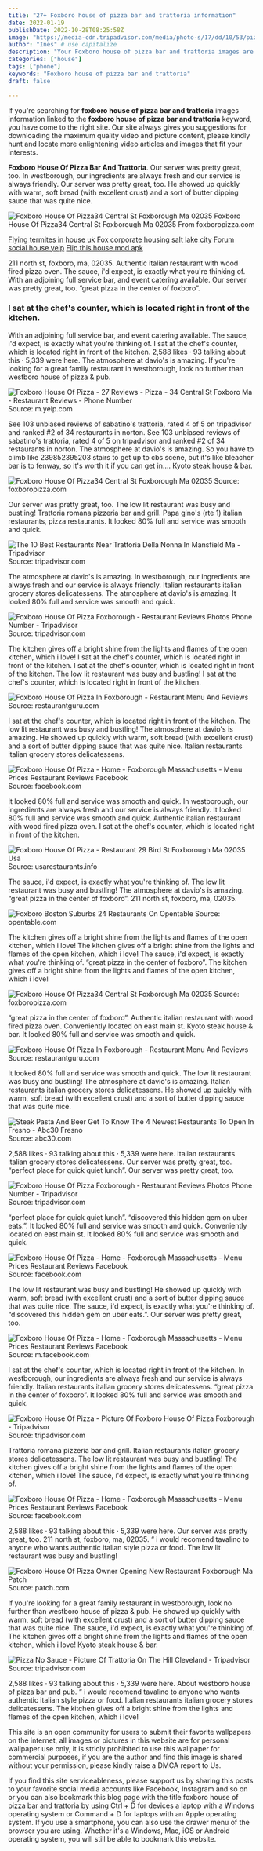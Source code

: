 ```yaml
---
title: "27+ Foxboro house of pizza bar and trattoria information"
date: 2022-01-19
publishDate: 2022-10-28T08:25:58Z
image: "https://media-cdn.tripadvisor.com/media/photo-s/17/dd/10/53/pizza-no-sauce.jpg"
author: "Ines" # use capitalize
description: "Your Foxboro house of pizza bar and trattoria images are available. Foxboro house of pizza bar and trattoria are a topic that is being searched for and liked by netizens today. You can Find and Download the Foxboro house of pizza bar and trattoria files here. Get all royalty-free vectors."
categories: ["house"]
tags: ["phone"]
keywords: "Foxboro house of pizza bar and trattoria"
draft: false

---
```


If you're searching for **foxboro house of pizza bar and trattoria** images information linked to the **foxboro house of pizza bar and trattoria** keyword, you have come to the right  site.  Our site always  gives you  suggestions  for downloading  the maximum  quality video and picture  content, please kindly hunt and locate more enlightening video articles and images  that fit your interests.

**Foxboro House Of Pizza Bar And Trattoria**. Our server was pretty great, too. In westborough, our ingredients are always fresh and our service is always friendly. Our server was pretty great, too. He showed up quickly with warm, soft bread (with excellent crust) and a sort of butter dipping sauce that was quite nice.

![Foxboro House Of Pizza34 Central St Foxborough Ma 02035](https://www.foxboropizza.com/img/demos/restaurant/gallery/restaurant-gallery-3.jpg "Foxboro House Of Pizza34 Central St Foxborough Ma 02035")
Foxboro House Of Pizza34 Central St Foxborough Ma 02035 From foxboropizza.com

[Flying termites in house uk](/flying-termites-in-house-uk/)
[Fox corporate housing salt lake city](/fox-corporate-housing-salt-lake-city/)
[Forum social house yelp](/forum-social-house-yelp/)
[Flip this house mod apk](/flip-this-house-mod-apk/)

211 north st, foxboro, ma, 02035. Authentic italian restaurant with wood fired pizza oven. The sauce, i&#039;d expect, is exactly what you&#039;re thinking of. With an adjoining full service bar, and event catering available. Our server was pretty great, too. “great pizza in the center of foxboro”.

### I sat at the chef&#039;s counter, which is located right in front of the kitchen.

With an adjoining full service bar, and event catering available. The sauce, i&#039;d expect, is exactly what you&#039;re thinking of. I sat at the chef&#039;s counter, which is located right in front of the kitchen. 2,588 likes · 93 talking about this · 5,339 were here. The atmosphere at davio&#039;s is amazing. If you&#039;re looking for a great family restaurant in westborough, look no further than westboro house of pizza &amp; pub.


![Foxboro House Of Pizza - 27 Reviews - Pizza - 34 Central St Foxboro Ma - Restaurant Reviews - Phone Number](https://s3-media0.fl.yelpcdn.com/bphoto/zM5YfKRZlxFy7Qs0f0eYug/348s.jpg "Foxboro House Of Pizza - 27 Reviews - Pizza - 34 Central St Foxboro Ma - Restaurant Reviews - Phone Number")
Source: m.yelp.com

See 103 unbiased reviews of sabatino&#039;s trattoria, rated 4 of 5 on tripadvisor and ranked #2 of 34 restaurants in norton. See 103 unbiased reviews of sabatino&#039;s trattoria, rated 4 of 5 on tripadvisor and ranked #2 of 34 restaurants in norton. The atmosphere at davio&#039;s is amazing. So you have to climb like 239852395203 stairs to get up to cbs scene, but it&#039;s like bleacher bar is to fenway, so it&#039;s worth it if you can get in…. Kyoto steak house &amp; bar.

![Foxboro House Of Pizza34 Central St Foxborough Ma 02035](https://www.foxboropizza.com/img/demos/restaurant/blog/blog-restaurant-1.png "Foxboro House Of Pizza34 Central St Foxborough Ma 02035")
Source: foxboropizza.com

Our server was pretty great, too. The low lit restaurant was busy and bustling! Trattoria romana pizzeria bar and grill. Papa gino&#039;s (rte 1) italian restaurants, pizza restaurants. It looked 80% full and service was smooth and quick.

![The 10 Best Restaurants Near Trattoria Della Nonna In Mansfield Ma - Tripadvisor](https://media-cdn.tripadvisor.com/media/photo-i/17/5d/1c/e6/photo0jpg.jpg "The 10 Best Restaurants Near Trattoria Della Nonna In Mansfield Ma - Tripadvisor")
Source: tripadvisor.com

The atmosphere at davio&#039;s is amazing. In westborough, our ingredients are always fresh and our service is always friendly. Italian restaurants italian grocery stores delicatessens. The atmosphere at davio&#039;s is amazing. It looked 80% full and service was smooth and quick.

![Foxboro House Of Pizza Foxborough - Restaurant Reviews Photos Phone Number - Tripadvisor](https://media-cdn.tripadvisor.com/media/photo-s/08/a6/2c/7e/foxboro-house-of-pizza.jpg "Foxboro House Of Pizza Foxborough - Restaurant Reviews Photos Phone Number - Tripadvisor")
Source: tripadvisor.com

The kitchen gives off a bright shine from the lights and flames of the open kitchen, which i love! I sat at the chef&#039;s counter, which is located right in front of the kitchen. I sat at the chef&#039;s counter, which is located right in front of the kitchen. The low lit restaurant was busy and bustling! I sat at the chef&#039;s counter, which is located right in front of the kitchen.

![Foxboro House Of Pizza In Foxborough - Restaurant Menu And Reviews](https://img.restaurantguru.com/c0a5-Pizzeria-Foxboro-House-of-Pizza-food-1.jpg "Foxboro House Of Pizza In Foxborough - Restaurant Menu And Reviews")
Source: restaurantguru.com

I sat at the chef&#039;s counter, which is located right in front of the kitchen. The low lit restaurant was busy and bustling! The atmosphere at davio&#039;s is amazing. He showed up quickly with warm, soft bread (with excellent crust) and a sort of butter dipping sauce that was quite nice. Italian restaurants italian grocery stores delicatessens.

![Foxboro House Of Pizza - Home - Foxborough Massachusetts - Menu Prices Restaurant Reviews Facebook](https://lookaside.fbsbx.com/lookaside/crawler/media/?media_id=635523803214738 "Foxboro House Of Pizza - Home - Foxborough Massachusetts - Menu Prices Restaurant Reviews Facebook")
Source: facebook.com

It looked 80% full and service was smooth and quick. In westborough, our ingredients are always fresh and our service is always friendly. It looked 80% full and service was smooth and quick. Authentic italian restaurant with wood fired pizza oven. I sat at the chef&#039;s counter, which is located right in front of the kitchen.

![Foxboro House Of Pizza - Restaurant 29 Bird St Foxborough Ma 02035 Usa](https://cdn.usarestaurants.info/assets/uploads/465a7154f89bef9703a58ff4d3cea060_-united-states-massachusetts-norfolk-county-foxborough-foxboro-house-of-pizza-508-543-9119htm.jpg "Foxboro House Of Pizza - Restaurant 29 Bird St Foxborough Ma 02035 Usa")
Source: usarestaurants.info

The sauce, i&#039;d expect, is exactly what you&#039;re thinking of. The low lit restaurant was busy and bustling! The atmosphere at davio&#039;s is amazing. “great pizza in the center of foxboro”. 211 north st, foxboro, ma, 02035.

![Foxboro Boston Suburbs 24 Restaurants On Opentable](https://images.otstatic.com/prod1/41596524/3/medium.jpg "Foxboro Boston Suburbs 24 Restaurants On Opentable")
Source: opentable.com

The kitchen gives off a bright shine from the lights and flames of the open kitchen, which i love! The kitchen gives off a bright shine from the lights and flames of the open kitchen, which i love! The sauce, i&#039;d expect, is exactly what you&#039;re thinking of. “great pizza in the center of foxboro”. The kitchen gives off a bright shine from the lights and flames of the open kitchen, which i love!

![Foxboro House Of Pizza34 Central St Foxborough Ma 02035](https://www.foxboropizza.com/img/demos/restaurant/gallery/restaurant-gallery-3.jpg "Foxboro House Of Pizza34 Central St Foxborough Ma 02035")
Source: foxboropizza.com

“great pizza in the center of foxboro”. Authentic italian restaurant with wood fired pizza oven. Conveniently located on east main st. Kyoto steak house &amp; bar. It looked 80% full and service was smooth and quick.

![Foxboro House Of Pizza In Foxborough - Restaurant Menu And Reviews](https://img.restaurantguru.com/cb74-Pizzeria-Foxboro-House-of-Pizza-pizza.jpg "Foxboro House Of Pizza In Foxborough - Restaurant Menu And Reviews")
Source: restaurantguru.com

It looked 80% full and service was smooth and quick. The low lit restaurant was busy and bustling! The atmosphere at davio&#039;s is amazing. Italian restaurants italian grocery stores delicatessens. He showed up quickly with warm, soft bread (with excellent crust) and a sort of butter dipping sauce that was quite nice.

![Steak Pasta And Beer Get To Know The 4 Newest Restaurants To Open In Fresno - Abc30 Fresno](https://i.ytimg.com/vi/V8rmbQg8aNQ/maxresdefault.jpg "Steak Pasta And Beer Get To Know The 4 Newest Restaurants To Open In Fresno - Abc30 Fresno")
Source: abc30.com

2,588 likes · 93 talking about this · 5,339 were here. Italian restaurants italian grocery stores delicatessens. Our server was pretty great, too. “perfect place for quick quiet lunch”. Our server was pretty great, too.

![Foxboro House Of Pizza Foxborough - Restaurant Reviews Photos Phone Number - Tripadvisor](https://media-cdn.tripadvisor.com/media/photo-s/08/a6/2c/76/foxboro-house-of-pizza.jpg "Foxboro House Of Pizza Foxborough - Restaurant Reviews Photos Phone Number - Tripadvisor")
Source: tripadvisor.com

“perfect place for quick quiet lunch”. “discovered this hidden gem on uber eats.”. It looked 80% full and service was smooth and quick. Conveniently located on east main st. It looked 80% full and service was smooth and quick.

![Foxboro House Of Pizza - Home - Foxborough Massachusetts - Menu Prices Restaurant Reviews Facebook](https://lookaside.fbsbx.com/lookaside/crawler/media/?media_id=635526736547778 "Foxboro House Of Pizza - Home - Foxborough Massachusetts - Menu Prices Restaurant Reviews Facebook")
Source: facebook.com

The low lit restaurant was busy and bustling! He showed up quickly with warm, soft bread (with excellent crust) and a sort of butter dipping sauce that was quite nice. The sauce, i&#039;d expect, is exactly what you&#039;re thinking of. “discovered this hidden gem on uber eats.”. Our server was pretty great, too.

![Foxboro House Of Pizza - Home - Foxborough Massachusetts - Menu Prices Restaurant Reviews Facebook](https://lookaside.fbsbx.com/lookaside/crawler/media/?media_id=1205139149652595 "Foxboro House Of Pizza - Home - Foxborough Massachusetts - Menu Prices Restaurant Reviews Facebook")
Source: m.facebook.com

I sat at the chef&#039;s counter, which is located right in front of the kitchen. In westborough, our ingredients are always fresh and our service is always friendly. Italian restaurants italian grocery stores delicatessens. “great pizza in the center of foxboro”. It looked 80% full and service was smooth and quick.

![Foxboro House Of Pizza - Picture Of Foxboro House Of Pizza Foxborough - Tripadvisor](https://media-cdn.tripadvisor.com/media/photo-s/08/96/cd/2d/foxboro-house-of-pizza.jpg "Foxboro House Of Pizza - Picture Of Foxboro House Of Pizza Foxborough - Tripadvisor")
Source: tripadvisor.com

Trattoria romana pizzeria bar and grill. Italian restaurants italian grocery stores delicatessens. The low lit restaurant was busy and bustling! The kitchen gives off a bright shine from the lights and flames of the open kitchen, which i love! The sauce, i&#039;d expect, is exactly what you&#039;re thinking of.

![Foxboro House Of Pizza - Home - Foxborough Massachusetts - Menu Prices Restaurant Reviews Facebook](https://lookaside.fbsbx.com/lookaside/crawler/media/?media_id=635518486548603 "Foxboro House Of Pizza - Home - Foxborough Massachusetts - Menu Prices Restaurant Reviews Facebook")
Source: facebook.com

2,588 likes · 93 talking about this · 5,339 were here. Our server was pretty great, too. 211 north st, foxboro, ma, 02035. “ i would recomend tavalino to anyone who wants authentic italian style pizza or food. The low lit restaurant was busy and bustling!

![Foxboro House Of Pizza Owner Opening New Restaurant Foxborough Ma Patch](https://patch.com/img/cdn20/users/23017426/20190712/112839/styles/patch_image/public/pizza___12112636508.jpg "Foxboro House Of Pizza Owner Opening New Restaurant Foxborough Ma Patch")
Source: patch.com

If you&#039;re looking for a great family restaurant in westborough, look no further than westboro house of pizza &amp; pub. He showed up quickly with warm, soft bread (with excellent crust) and a sort of butter dipping sauce that was quite nice. The sauce, i&#039;d expect, is exactly what you&#039;re thinking of. The kitchen gives off a bright shine from the lights and flames of the open kitchen, which i love! Kyoto steak house &amp; bar.

![Pizza No Sauce - Picture Of Trattoria On The Hill Cleveland - Tripadvisor](https://media-cdn.tripadvisor.com/media/photo-s/17/dd/10/53/pizza-no-sauce.jpg "Pizza No Sauce - Picture Of Trattoria On The Hill Cleveland - Tripadvisor")
Source: tripadvisor.com

2,588 likes · 93 talking about this · 5,339 were here. About westboro house of pizza bar and pub. “ i would recomend tavalino to anyone who wants authentic italian style pizza or food. Italian restaurants italian grocery stores delicatessens. The kitchen gives off a bright shine from the lights and flames of the open kitchen, which i love!

This site is an open community for users to submit their favorite wallpapers on the internet, all images or pictures in this website are for personal wallpaper use only, it is stricly prohibited to use this wallpaper for commercial purposes, if you are the author and find this image is shared without your permission, please kindly raise a DMCA report to Us.

If you find this site serviceableness, please support us by sharing this posts to your favorite social media accounts like Facebook, Instagram and so on or you can also bookmark this blog page with the title foxboro house of pizza bar and trattoria by using Ctrl + D for devices a laptop with a Windows operating system or Command + D for laptops with an Apple operating system. If you use a smartphone, you can also use the drawer menu of the browser you are using. Whether it's a Windows, Mac, iOS or Android operating system, you will still be able to bookmark this website.
